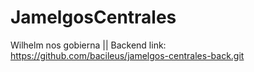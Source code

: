 # JamelgosCentrales
Wilhelm nos gobierna ||
Backend link: https://github.com/bacileus/jamelgos-centrales-back.git
